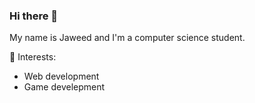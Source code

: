 ### Hi there 👋

My name is Jaweed and I'm a computer science student.

👀 Interests:
- Web development
- Game develepment


<!---
InaJaweed/InaJaweed is a ✨ special ✨ repository because its `README.md` (this file) appears on your GitHub profile.
You can click the Preview link to take a look at your changes.


- 👋 Hi, I’m @InaJaweed
- 👀 I’m interested in ...
- 🌱 I’m currently learning ...
- 💞️ I’m looking to collaborate on ...
- 📫 How to reach me ...

--->
